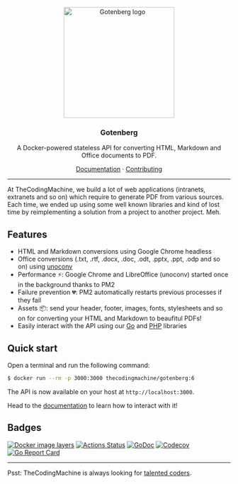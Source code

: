 <p align="center">
    <img src="https://user-images.githubusercontent.com/8983173/50009948-84b01e00-ffb8-11e8-850b-fc240382c626.png" alt="Gotenberg logo" width="250" height="250" />
</p>
<h3 align="center">Gotenberg</h3>
<p align="center">A Docker-powered stateless API for converting HTML, Markdown and Office documents to PDF.</p>
<p align="center"><a href="https://thecodingmachine.github.io/gotenberg">Documentation</a> &#183; <a href="/.github/CONTRIBUTING.md">Contributing</a></p>

---

At TheCodingMachine, we build a lot of web applications (intranets, extranets and so on) which require to generate PDF from various sources. Each time, we ended up using some well known libraries and kind of lost time by reimplementing a solution from a project to another project. Meh.

## Features

* HTML and Markdown conversions using Google Chrome headless
* Office conversions (.txt, .rtf, .docx, .doc, .odt, .pptx, .ppt, .odp and so on) using [unoconv](https://github.com/dagwieers/unoconv)
* Performance :zap:: Google Chrome and LibreOffice (unoconv) started once in the background thanks to PM2
* Failure prevention :broken_heart:: PM2 automatically restarts previous processes if they fail
* Assets :package:: send your header, footer, images, fonts, stylesheets and so on for converting your HTML and Markdown to beaufitul PDFs!
* Easily interact with the API using our [Go](https://github.com/thecodingmachine/gotenberg-go-client) and [PHP](https://github.com/thecodingmachine/gotenberg-php-client) libraries

## Quick start

Open a terminal and run the following command:

```bash
$ docker run --rm -p 3000:3000 thecodingmachine/gotenberg:6
```

The API is now available on your host at `http://localhost:3000`.

Head to the [documentation](https://thecodingmachine.github.io/gotenberg)
to learn how to interact with it!

## Badges

[![Docker image layers](https://images.microbadger.com/badges/image/thecodingmachine/gotenberg:6.svg)](https://microbadger.com/images/thecodingmachine/gotenberg:6)
[![Actions Status](https://github.com/thecodingmachine/gotenberg/workflows/Push/badge.svg)](https://github.com/thecodingmachine/gotenberg/actions)
[![GoDoc](https://godoc.org/github.com/thecodingmachine/gotenberg?status.svg)](https://godoc.org/github.com/thecodingmachine/gotenberg)
[![Codecov](https://codecov.io/gh/thecodingmachine/gotenberg/branch/master/graph/badge.svg)](https://codecov.io/gh/thecodingmachine/gotenberg)
[![Go Report Card](https://goreportcard.com/badge/github.com/thecodingmachine/gotenberg)](https://goreportcard.com/report/thecodingmachine/gotenberg)

---

Psst: TheCodingMachine is always looking for [talented coders](https://coders.thecodingmachine.com).
